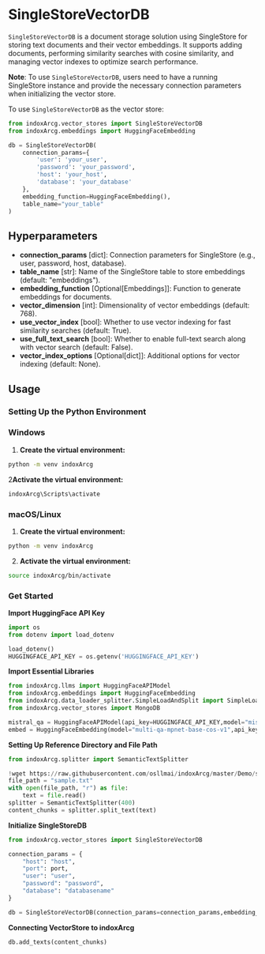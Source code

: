 # SingleStoreVectorDB

`SingleStoreVectorDB` is a document storage solution using SingleStore for storing text documents and their vector embeddings. It supports adding documents, performing similarity searches with cosine similarity, and managing vector indexes to optimize search performance.

**Note**: To use `SingleStoreVectorDB`, users need to have a running SingleStore instance and provide the necessary connection parameters when initializing the vector store.

To use `SingleStoreVectorDB` as the vector store:

```python
from indoxArcg.vector_stores import SingleStoreVectorDB
from indoxArcg.embeddings import HuggingFaceEmbedding

db = SingleStoreVectorDB(
    connection_params={
        'user': 'your_user',
        'password': 'your_password',
        'host': 'your_host',
        'database': 'your_database'
    },
    embedding_function=HuggingFaceEmbedding(),
    table_name="your_table"
)
```

## Hyperparameters

- **connection_params** [dict]: Connection parameters for SingleStore (e.g., user, password, host, database).
- **table_name** [str]: Name of the SingleStore table to store embeddings (default: "embeddings").
- **embedding_function** [Optional[Embeddings]]: Function to generate embeddings for documents.
- **vector_dimension** [int]: Dimensionality of vector embeddings (default: 768).
- **use_vector_index** [bool]: Whether to use vector indexing for fast similarity searches (default: True).
- **use_full_text_search** [bool]: Whether to enable full-text search along with vector search (default: False).
- **vector_index_options** [Optional[dict]]: Additional options for vector indexing (default: None).

## Usage

### Setting Up the Python Environment

### Windows

1. **Create the virtual environment:**

```bash
python -m venv indoxArcg
```

2**Activate the virtual environment:**

```bash
indoxArcg\Scripts\activate
```

### macOS/Linux

1. **Create the virtual environment:**

```bash
python -m venv indoxArcg
```

2. **Activate the virtual environment:**

```bash
source indoxArcg/bin/activate
```

### Get Started

**Import HuggingFace API Key**

```python
import os
from dotenv import load_dotenv

load_dotenv()
HUGGINGFACE_API_KEY = os.getenv('HUGGINGFACE_API_KEY')
```

**Import Essential Libraries**

```python
from indoxArcg.llms import HuggingFaceAPIModel
from indoxArcg.embeddings import HuggingFaceEmbedding
from indoxArcg.data_loader_splitter.SimpleLoadAndSplit import SimpleLoadAndSplit
from indoxArcg.vector_stores import MongoDB

mistral_qa = HuggingFaceAPIModel(api_key=HUGGINGFACE_API_KEY,model="mistralai/Mistral-7B-Instruct-v0.2")
embed = HuggingFaceEmbedding(model="multi-qa-mpnet-base-cos-v1",api_key=HUGGINGFACE_API_KEY)
```

**Setting Up Reference Directory and File Path**

```python
from indoxArcg.splitter import SemanticTextSplitter

!wget https://raw.githubusercontent.com/osllmai/indoxArcg/master/Demo/sample.txt
file_path = "sample.txt"
with open(file_path, "r") as file:
    text = file.read()
splitter = SemanticTextSplitter(400)
content_chunks = splitter.split_text(text)
```

**Initialize SingleStoreDB**

```python
from indoxArcg.vector_stores import SingleStoreVectorDB

connection_params = {
    "host": "host",
    "port": port,
    "user": "user",
    "password": "password",
    "database": "databasename"
}

db = SingleStoreVectorDB(connection_params=connection_params,embedding_function=embed)

```

**Connecting VectorStore to indoxArcg**

```python
db.add_texts(content_chunks)
```
